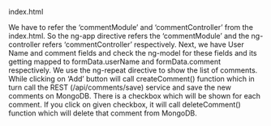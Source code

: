 index.html

We have to refer the ‘commentModule’ and ‘commentController’ from the index.html. So the ng-app directive refers the ‘commentModule’ and the ng-controller refers  ‘commentController’ respectively. Next, we have User Name and comment fields and check the ng-model for these fields and its getting mapped to formData.userName and formData.comment respectively. We use the ng-repeat directive to show the list of comments. While clicking on ‘Add’ button will call createComment() function which in turn call the REST (/api/comments/save) service and save the new comments on MongoDB. There is a checkbox which will be shown for each comment. If you click on given checkbox, it will call deleteComment() function which will delete that comment from MongoDB.